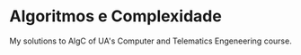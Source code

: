 # Algoritmos e Complexidade
My solutions to AlgC of UA's Computer and Telematics Engeneering course.
